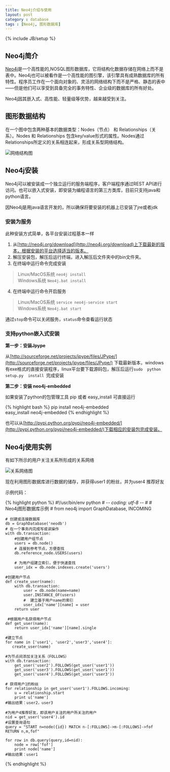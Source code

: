 ```yaml
---
title: Neo4j介绍与使用
layout: post
category : database
tags : [Neo4j, 图形数据库]
---
```

{% include JB/setup %}

## Neo4j简介

[Neo4j][neo4j]是一个高性能的,NOSQL图形数据库，它将结构化数据存储在网络上而不是表中。Neo4j也可以被看作是一个高性能的图引擎，该引擎具有成熟数据库的所有特性。程序员工作在一个面向对象的、灵活的网络结构下而不是严格、静态的表中——但是他们可以享受到具备完全的事务特性、企业级的数据库的所有好处。

Neo4j因其嵌入式、高性能、轻量级等优势，越来越受到关注。

  [neo4j]: http://neo4j.org/

## 图形数据结构

  在一个图中包含两种基本的数据类型：Nodes（节点） 和 Relationships（关系）。Nodes 和 Relationships 包含key/value形式的属性。Nodes通过Relationships所定义的关系相连起来，形成关系型网络结构。

  ![网络结构图][pic1]

## Neo4j安装

Neo4j可以被安装成一个独立运行的服务端程序，客户端程序通过REST API进行访问。也可以嵌入式安装，即安装为编程语言的第三方类库，目前只支持java和python语言。

因Neo4j是用java语言开发的，所以确保将要安装的机器上已安装了jre或者jdk

### 安装为服务

此种安装方式简单，各平台安装过程基本一样

1.    从[http://neo4j.org/download](http://neo4j.org/download)上下载最新的版本，根据安装的平台选择适当的版本。
2.    解压安装包，解压后运行终端，进入解压后文件夹中的bin文件夹。
3.    在终端中运行命令完成安装
> Linux/MacOS系统   `neo4j install`  
>  Windows系统          `Neo4j.bat install`
4.  在终端中运行命令开启服务
> Linux/MacOS系统   `service neo4j-service start`  
>  Windows系统          `Neo4j.bat start`

通过`stop`命令可以关闭服务，`status`命令查看运行状态

### 支持python嵌入式安装

**第一步：安装Jpype**

从[http://sourceforge.net/projects/jpype/files/JPype/](http://sourceforge.net/projects/jpype/files/JPype/) 下载最新版本，windows有exe格式的直接安装程序，linux平台要下载源码包，解压后运行`sudo  python  setup.py  install `完成安装

**第二步：安装 neo4j-embedded**

如果安装了python的包管理工具 pip 或者 easy_install 可直接运行

{% highlight bash %}
pip install neo4j-embedded  
easy_install neo4j-embedded
{% endhighlight %}	

也可以从[http://pypi.python.org/pypi/neo4j-embedded/](http://pypi.python.org/pypi/neo4j-embedded/)下载相应的安装包完成安装。

## Neo4j使用实例 

有如下所示的用户关注关系所形成的关系网络 

![关系网络图][pic2]

现在利用图形数据库进行数据的储存，并获得user1 的粉丝，并为user4 推荐好友

示例代码：

{% highlight python %}
	#!/usr/bin/env python
	# -*- coding: utf-8 -*-
	#
	# Neo4j图形数据库示例
	# 
	from neo4j import GraphDatabase, INCOMING
	 
	# 创建或连接数据库
	db = GraphDatabase('neodb')
	# 在一个事务内完成写或读操作
	with db.transaction:
	    #创建用户组节点
	    users = db.node()
	    # 连接到参考节点，方便查找
	    db.reference_node.USERS(users)
	 
	    # 为用户组建立索引，便于快速查找
	    user_idx = db.node.indexes.create('users')

	#创建用户节点
	def create_user(name):
	    with db.transaction:
	        user = db.node(name=name)
	        user.INSTANCE_OF(users)
	        #  建立基于用户name的索引
	        user_idx['name'][name] = user
	    return user

	 #根据用户名获得用户节点
	def get_user(name):
	    return user_idx['name'][name].single

	#建立节点
	for name in ['user1', 'user2','user3','user4']:
	   create_user(name)
	 
	#为节点间添加关注关系（FOLLOWS）
	with db.transaction:
	    get_user('user2').FOLLOWS(get_user('user1'))
	    get_user('user3').FOLLOWS(get_user('user1'))
	    get_user('user4').FOLLOWS(get_user('user3'))

	# 获得用户1的粉丝
	for relationship in get_user('user1').FOLLOWS.incoming:
	    u = relationship.start
	    print u['name']
	#输出结果：user2，user3

	#为用户4推荐好友，即该用户关注的用户所关注的用户
	nid = get_user('user4').id
	#设置查询语句
	query = "START n=node({id}) MATCH n-[:FOLLOWS]->m-[:FOLLOWS]->fof RETURN n,m,fof"
	 
	for row in db.query(query,id=nid):
	    node = row['fof']
	    print node['name'] 
	#输出结果：user1
{% endhighlight %}	

[pic1]: http://pic.yupoo.com/ljhero/BXYqXA4M/oyN6W.png
[pic2]: http://pic.yupoo.com/ljhero/BXYqXE3K/adncn.png
